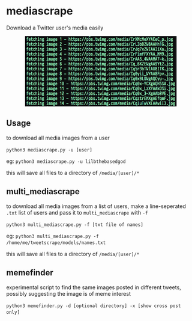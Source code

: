 # mediascrape

Download a Twitter user's media easily

<p align="center">
  <img width="80%" src="cover.png" />
</p>

## Usage

to download all media images from a user 

`python3 mediascrape.py -u [user]`

eg: `python3 mediascrape.py -u lilbthebasedgod`

this will save all files to a directory of `/media/[user]/*`

## multi\_mediascrape

to download all media images from a list of users, make a line-seperated `.txt` list of users and pass it to `multi_mediascrape` with `-f` 

`python3 multi_mediascrape.py -f [txt file of names]`

eg: `python3 multi_mediascrape.py -f /home/me/tweetscrape/models/names.txt`

this will save all files to a directory of `/media/[user]/*`

## memefinder

experimental script to find the same images posted in different tweets, possibly
suggesting the image is of meme interest

`python3 memefinder.py -d [optional directory] -x [show cross post only]`

